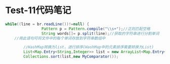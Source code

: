 #                                  Test-11代码笔记

```java
while((line = br.readLine())!=null) {
                Pattern p = Pattern.compile("\\s+");//正则匹配空格
                String words[]= p.split(line);//获取的字符串进行分割单词
    //用此语句可将文件中的每个单词存放到字符串数组中
```

```java
        //HashMap转换为list，进行排序(HashMap中的元素排序需要转换为List)
        List<Map.Entry<String,Integer>> list = new ArrayList<Map.Entry<String,Integer>>(hm.entrySet());
        Collections.sort(list,new MyComparator());
```





